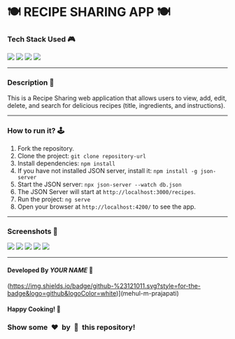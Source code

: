 **🍽️ RECIPE SHARING APP 🍽️**
==============================

### Tech Stack Used 🎮

![](https://img.shields.io/badge/HTML5-orange?style=for-the-badge&logo=html5&logoColor=white) ![](https://img.shields.io/badge/angular-purple?style=for-the-badge&logo=angular&logoColor=white) ![](https://img.shields.io/badge/tailwind-blue?style=for-the-badge&logo=tailwindcss&logoColor=white) ![](https://img.shields.io/badge/typescript-darkblue?style=for-the-badge&logo=typescript&logoColor=white)

* * *

### Description 📃

This is a Recipe Sharing web application that allows users to view, add, edit, delete, and search for delicious recipes (title, ingredients, and instructions).

* * *

### How to run it? 🕹️

1.  Fork the repository.
2.  Clone the project: `git clone repository-url`
3.  Install dependencies: `npm install`
4.  If you have not installed JSON server, install it: `npm install -g json-server`
5.  Start the JSON server: `npx json-server --watch db.json`
6.  The JSON Server will start at `http://localhost:3000/recipes`.
7.  Run the project: `ng serve`
8.  Open your browser at `http://localhost:4200/` to see the app.

* * *

### Screenshots 📸

![](./images/image01.png) ![](./images/image02.png) ![](./images/image03.png) ![](./images/image04.png) ![](./images/image05.png)

* * *

#### Developed By **_YOUR NAME_** 👩

 (https://img.shields.io/badge/github-%23121011.svg?style=for-the-badge&logo=github&logoColor=white)](mehul-m-prajapati)

#### Happy Cooking! 🍳

### Show some  ❤️  by  🌟  this repository!
